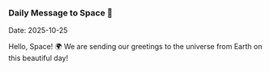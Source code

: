 ### Daily Message to Space 🌌
Date: 2025-10-25

Hello, Space! 🌍 We are sending our greetings to the universe from Earth on this beautiful day!

